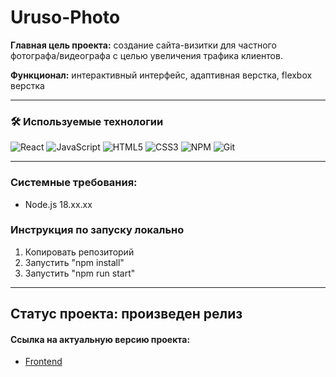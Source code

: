 # Uruso-Photo

**Главная цель проекта:** создание сайта-визитки для частного фотографа/видеографа с целью увеличения трафика клиентов.

**Функционал:** интерактивный интерфейс, адаптивная верстка, flexbox верстка

---

<h3>🛠 Используемые технологии</h3>

![React](https://img.shields.io/badge/react-%2320232a.svg?style=for-the-badge&logo=react&logoColor=%2361DAFB) ![JavaScript](https://img.shields.io/badge/javascript-%23323330.svg?style=for-the-badge&logo=javascript&logoColor=%23F7DF1E) ![HTML5](https://img.shields.io/badge/html5-%23E34F26.svg?style=for-the-badge&logo=html5&logoColor=white) ![CSS3](https://img.shields.io/badge/css3-%231572B6.svg?style=for-the-badge&logo=css3&logoColor=white) ![NPM](https://img.shields.io/badge/NPM-%23CB3837.svg?style=for-the-badge&logo=npm&logoColor=white) ![Git](https://img.shields.io/badge/git-%23F05033.svg?style=for-the-badge&logo=git&logoColor=white)

---

<h3>Системные требования:</h3>

- Node.js 18.xx.xx

<h3>Инструкция по запуску локально</h3>

1. Копировать репозиторий
2. Запустить "npm install"
3. Запустить "npm run start"

---

## **Статус проекта:** произведен релиз

#### Ссылка на актуальную версию проекта:

 - [Frontend](https://garazhelka.nomoredomainsmonster.ru/)